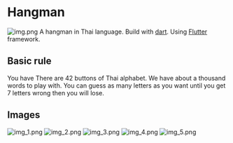 # Hangman
![img.png](images/img.png)
A hangman in Thai language. Build with [dart](https://flutter.dev/). Using [Flutter](https://flutter.dev/) framework.

## Basic rule 

You have There are 42 buttons of Thai alphabet.
We have about a thousand words to play with. 
You can guess as many letters as you want until you get 7 letters wrong then you will lose.

## Images
![img_1.png](images/img_1.png)
![img_2.png](images/img_2.png)
![img_3.png](images/img_3.png)
![img_4.png](images/img_4.png)
![img_5.png](images/img_5.png)

